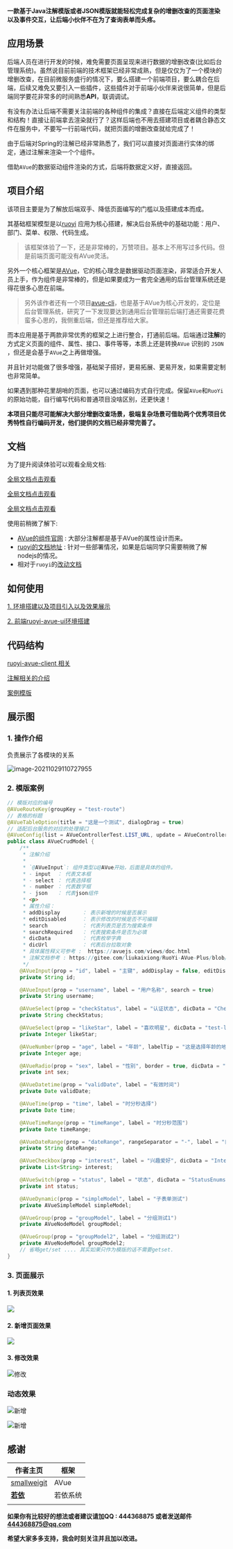 

**一款基于Java注解模版或者JSON模版就能轻松完成复杂的增删改查的页面渲染以及事件交互，让后端小伙伴不在为了查询表单而头疼。**

## 应用场景

后端人员在进行开发的时候，难免需要页面呈现来进行数据的增删改查(比如后台管理系统)。虽然说目前前端的技术框架已经非常成熟，但是仅仅为了一个模块的增删改查，在目前微服务盛行的情况下，要么搭建一个前端项目，要么耦合在后端，后续又难免又要引入一些插件，这些插件对于前端小伙伴来说很简单，但是后端同学要花非常多的时间熟悉**API**，联调调试。

有没有办法让后端不需要关注前端的各种组件的集成？直接在后端定义组件的类型和结构！直接让前端拿去渲染就行了？这样后端也不用去搭建项目或者耦合静态文件在服务中，不要写一行前端代码，就把页面的增删改查就给完成了！

由于后端对Spring的注解已经非常熟悉了，我们可以直接对页面进行实体的绑定，通过注解来渲染一个个组件。

借助`AVue`的数据驱动组件渲染的方式，后端将数据定义好，直接返回。

## 项目介绍

该项目主要是为了解放后端双手、降低页面编写的门槛以及搭建成本而成。

其基础框架模型是以[ruoyi](https://gitee.com/y_project/RuoYi-Vue) 应用为核心搭建，解决后台系统中的基础功能：用户、部门、菜单、权限、代码生成。

> 该框架体验了一下，还是非常棒的，万赞项目。基本上不用写过多代码。但是前端页面可能没有AVue灵活。

另外一个核心框架是[AVue](https://gitee.com/smallweigit/avue)，它的核心理念是数据驱动页面渲染，非常适合开发人员上手，作为组件是非常棒的，但是如果要成为一套完全通用的后台管理系统还是得花很多心思在前端。

> 另外该作者还有一个项目[avue-cli](https://gitee.com/smallweigit/avue-cli)，也是基于AVue为核心开发的，定位是后台管理系统，研究了一下发现要达到通用后台管理前后端打通还需要花费蛮多心思的，我侧重后端，但还是推荐给大家。	

而本应用是基于两款非常优秀的框架之上进行整合，打通前后端。后端通过**注解**的方式定义页面的组件、属性、接口、事件等等，本质上还是转换`AVue` 识别的 `JSON` ，但还是会基于`AVue`之上再做增强。

并且针对功能做了很多增强，基础架子搭好，更易拓展、更易开发，如果需要定制也非常简单。

如果遇到那种花里胡哨的页面，也可以通过编码方式自行完成。保留`AVue`和`RuoYi`的原始功能，自行编写代码和普通项目没啥区别，还更快速！

**本项目只能尽可能解决大部分增删改查场景，极端复杂场景可借助两个优秀项目优秀特性自行编码开发，他们提供的文档已经非常完善了。**

## 文档



为了提升阅读体验可以观看全局文档:

[全局文档点击观看](https://www.yuque.com/docs/share/912323d1-644e-44c7-8488-4bf7e1583fba)

[全局文档点击观看](https://www.yuque.com/docs/share/912323d1-644e-44c7-8488-4bf7e1583fba)

[全局文档点击观看](https://www.yuque.com/docs/share/912323d1-644e-44c7-8488-4bf7e1583fba)



使用前稍微了解下:

- [AVue的组件官网](https://avuejs.com/form/form-event.html) : 大部分注解都是基于AVue的属性设计而来。
- [ruoyi的文档地址](http://doc.ruoyi.vip/) : 针对一些部署情况，如果是后端同学只需要稍微了解nodejs的情况。
- 相对于`ruoyi`的[改动文档](./doc/ruoyi.md)

## 如何使用

[1. 环境搭建以及项目引入以及效果展示](./doc/introduction.md)

[2. 前端ruoyi-avue-ui环境搭建](./ruoyi-avue-ui/README.md)

## 代码结构

[ruoyi-avue-client 相关](./ruoyi-avue-client/README.md)

[注解相关的介绍](./doc/annotation.md)

[案例模版](./doc/templateCase.md)

## 展示图

### 1. 操作介绍

负责展示了各模块的关系

![image-20211029110727955](https://gitee.com/liukaixiong/drawing-bed/raw/master/image/image-20211029110727955.png)

### 2. 模版案例

```java
// 模版对应的编号
@AVueRouteKey(groupKey = "test-route")
// 表格的标题
@AVueTableOption(title = "这是一个测试", dialogDrag = true)
// 适配后台服务的对应的处理接口
@AVueConfig(list = AVueControllerTest.LIST_URL, update = AVueControllerTest.UPDATE_URL, save = AVueControllerTest.UPDATE_URL, successKeyword = "true", successField = "success", messageField = "message")
public class AVueCrudModel {
    /**
     * 注解介绍
     *
     * `@AVueInput`: 组件类型以@AVue开始，后面是具体的组件。
     * - input  ： 代表文本框
     * - select ： 代表选择框
     * - number ： 代表数字框
     * - json   ： 代表json组件
     * <p>
     * 属性介绍：
     * addDisplay       ： 表示新增的时候是否展示
     * editDisabled     ： 表示修改的时候是否不可编辑
     * search           ： 代表列表页是否为搜索条件
     * searchRequired   ： 代表搜索条件是否为必填
     * dicData          ： 代表枚举字典
     * dicUrl           ： 代表后台拉取对象
     * 具体属性释义可参考 :  https://avuejs.com/views/doc.html
     * 注解文档参考 : https://gitee.com/liukaixiong/RuoYi-AVue-Plus/blob/master/doc/annotation.md
     */
    @AVueInput(prop = "id", label = "主键", addDisplay = false, editDisabled = true, search = true)
    private String id;

    @AVueInput(prop = "username", label = "用户名称", search = true)
    private String username;

    @AVueSelect(prop = "checkStatus", label = "认证状态", dicData = "CheckStatusEnums", search = true)
    private String checkStatus;

    @AVueSelect(prop = "likeStar", label = "喜欢明星", dicData = "test-likeStar-map")
    private Integer likeStar;

    @AVueNumber(prop = "age", label = "年龄", labelTip = "这是选择年龄的地方")
    private Integer age;

    @AVueRadio(prop = "sex", label = "性别", border = true, dicData = "SexEnums")
    private int sex;

    @AVueDatetime(prop = "validDate", label = "有效时间")
    private Date validDate;

    @AVueTime(prop = "time", label = "时分秒选择")
    private Date time;

    @AVueTimeRange(prop = "timeRange", label = "时分秒范围")
    private Date timeRange;

    @AVueDateRange(prop = "dateRange", rangeSeparator = "-", label = "日期范围", search = true, valueFormat = "yyyy年MM月dd日", format = "yyyy-MM-dd")
    private String dateRange;

    @AVueCheckbox(prop = "interest", label = "兴趣爱好", dicData = "InterestEnums")
    private List<String> interest;

    @AVueSwitch(prop = "status", label = "状态", dicData = "StatusEnums")
    private int status;

    @AVueDynamic(prop = "simpleModel", label = "子表单测试")
    private AVueSimpleModel simpleModel;

    @AVueGroup(prop = "groupModel", label = "分组测试1")
    private AVueNodeModel groupModel;

    @AVueGroup(prop = "groupModel2", label = "分组测试2")
    private AVueNodeModel groupModel2;
    // 省略get/set .... 其实如果只作为模版的话不需要getset.
}
```

### 3. 页面展示

#### 1. 列表页效果

![](https://gitee.com/liukaixiong/drawing-bed/raw/master/image/rq10ne.png)

#### 2. 新增页面效果

![](https://gitee.com/liukaixiong/drawing-bed/raw/master/image/q8y6ja.png)

#### 3. 修改效果

![修改](https://gitee.com/liukaixiong/drawing-bed/raw/master/image/image-20210820171255314.png)


### 动态效果

![新增](ruoyi-avue-client/README.assets/6d4ftd.gif)

![新增](ruoyi-avue-client/README.assets/xyju9p.gif)

## 感谢

| 作者主页                                     | 框架     |
| -------------------------------------------- | -------- |
| [smallweigit](https://gitee.com/smallweigit) | AVue     |
| [**若依**](https://gitee.com/y_project)      | 若依系统 |
|                                              |          |

**如果你有比较好的想法或者建议请加QQ : 444368875 或者发送邮件 444368875@qq.com**

**希望大家多多支持，我会时刻关注并且加以改进。**

